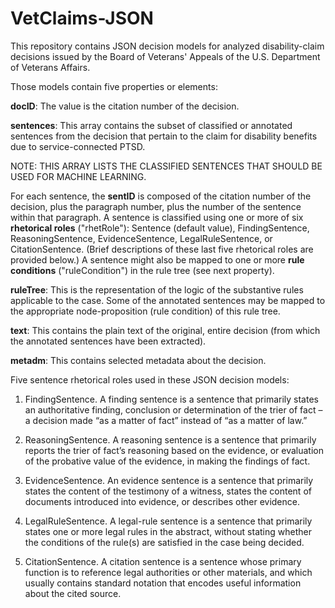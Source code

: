 # VetClaims-JSON
This repository contains JSON decision models for analyzed disability-claim decisions issued by the Board of Veterans' Appeals of the U.S. Department of Veterans Affairs.

Those models contain five properties or elements:

<b>docID</b>: The value is the citation number of the decision.

<b>sentences</b>: This array contains the subset of classified or annotated sentences from the decision that pertain to the claim for disability benefits due to service-connected PTSD.

NOTE: THIS ARRAY LISTS THE CLASSIFIED SENTENCES THAT SHOULD BE USED FOR MACHINE LEARNING.

For each sentence, the <b>sentID</b> is composed of the citation number of the decision, plus the paragraph number, plus the number of the sentence within that paragraph. A sentence is classified using one or more of six <b>rhetorical roles</b> ("rhetRole"): Sentence (default value), FindingSentence, ReasoningSentence, EvidenceSentence, LegalRuleSentence, or CitationSentence. (Brief descriptions of these last five rhetorical roles are provided below.) A sentence might also be mapped to one or more <b>rule conditions</b> ("ruleCondition") in the rule tree (see next property).

<b>ruleTree</b>: This is the representation of the logic of the substantive rules applicable to the case. Some of the annotated sentences may be mapped to the appropriate node-proposition (rule condition) of this rule tree.

<b>text</b>: This contains the plain text of the original, entire decision (from which the annotated sentences have been extracted).

<b>metadm</b>: This contains selected metadata about the decision.

Five sentence rhetorical roles used in these JSON decision models:

1. FindingSentence. A finding sentence is a sentence that primarily states an authoritative finding, conclusion or determination of the trier of fact – a decision made “as a matter of fact” instead of “as a matter of law.”

2. ReasoningSentence. A reasoning sentence is a sentence that primarily reports the trier of fact’s reasoning based on the evidence, or evaluation of the probative value of the evidence, in making the findings of fact.

3. EvidenceSentence. An evidence sentence is a sentence that primarily states the content of the testimony of a witness, states the content of documents introduced into evidence, or describes other evidence.

4. LegalRuleSentence. A legal-rule sentence is a sentence that primarily states one or more legal rules in the abstract, without stating whether the conditions of the rule(s) are satisfied in the case being decided.

5. CitationSentence. A citation sentence is a sentence whose primary function is to reference legal authorities or other materials, and which usually contains standard notation that encodes useful information about the cited source.

